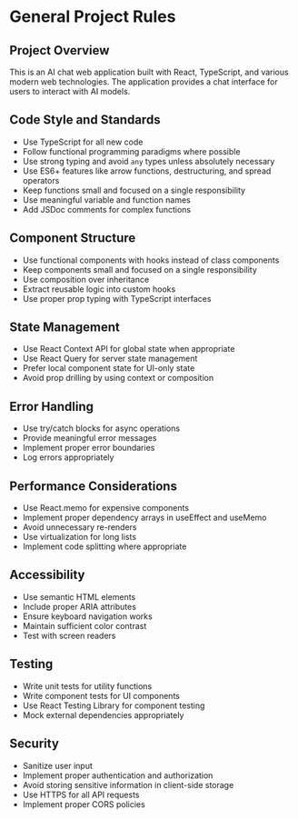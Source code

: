 # General Project Rules

## Project Overview
This is an AI chat web application built with React, TypeScript, and various modern web technologies. The application provides a chat interface for users to interact with AI models.

## Code Style and Standards
- Use TypeScript for all new code
- Follow functional programming paradigms where possible
- Use strong typing and avoid `any` types unless absolutely necessary
- Use ES6+ features like arrow functions, destructuring, and spread operators
- Keep functions small and focused on a single responsibility
- Use meaningful variable and function names
- Add JSDoc comments for complex functions

## Component Structure
- Use functional components with hooks instead of class components
- Keep components small and focused on a single responsibility
- Use composition over inheritance
- Extract reusable logic into custom hooks
- Use proper prop typing with TypeScript interfaces

## State Management
- Use React Context API for global state when appropriate
- Use React Query for server state management
- Prefer local component state for UI-only state
- Avoid prop drilling by using context or composition

## Error Handling
- Use try/catch blocks for async operations
- Provide meaningful error messages
- Implement proper error boundaries
- Log errors appropriately

## Performance Considerations
- Use React.memo for expensive components
- Implement proper dependency arrays in useEffect and useMemo
- Avoid unnecessary re-renders
- Use virtualization for long lists
- Implement code splitting where appropriate

## Accessibility
- Use semantic HTML elements
- Include proper ARIA attributes
- Ensure keyboard navigation works
- Maintain sufficient color contrast
- Test with screen readers

## Testing
- Write unit tests for utility functions
- Write component tests for UI components
- Use React Testing Library for component testing
- Mock external dependencies appropriately

## Security
- Sanitize user input
- Implement proper authentication and authorization
- Avoid storing sensitive information in client-side storage
- Use HTTPS for all API requests
- Implement proper CORS policies 